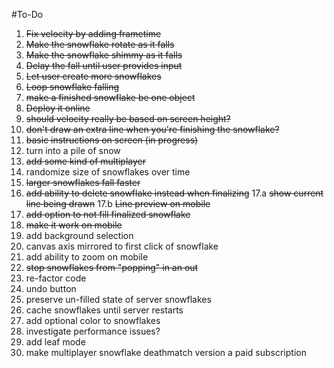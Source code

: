 #To-Do

1. ~~Fix velocity by adding frametime~~
2. ~~Make the snowflake rotate as it falls~~
3. ~~Make the snowflake shimmy as it falls~~
4. ~~Delay the fall until user provides input~~
5. ~~Let user create more snowflakes~~
6. ~~Loop snowflake falling~~
7. ~~make a finished snowflake be one object~~
8. ~~Deploy it online~~
9. ~~should velocity really be based on screen height?~~
10. ~~don't draw an extra line when you're finishing the snowflake?~~
11. ~~basic instructions on screen (in progress)~~
12. turn into a pile of snow
13. ~~add some kind of multiplayer~~
14. randomize size of snowflakes over time
15. ~~larger snowflakes fall faster~~
16. ~~add ability to delete snowflake instead when finalizing~~
17.a ~~show current line being drawn~~
17.b ~~Line preview on mobile~~
17. ~~add option to not fill finalized snowflake~~
18. ~~make it work on mobile~~
19. add background selection
20. canvas axis mirrored to first click of snowflake
21. add ability to zoom on mobile
22. ~~stop snowflakes from "popping" in an out~~
23. re-factor code   
24. undo button
25. preserve un-filled state of server snowflakes
26. cache snowflakes until server restarts
27. add optional color to snowflakes
28. investigate performance issues?
29. add leaf mode
30. make multiplayer snowflake deathmatch version a paid subscription

